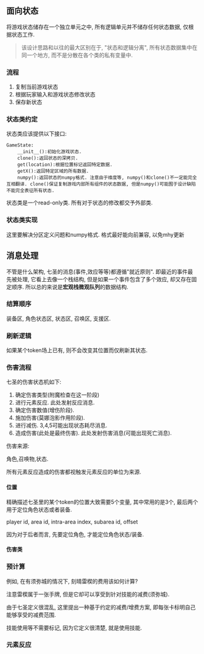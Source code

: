 ## 面向状态

将游戏状态储存在一个独立单元之中, 所有逻辑单元并不储存任何状态数据, 仅根据状态工作.

> 该设计思路和以往的最大区别在于, "状态和逻辑分离", 所有状态数据集中在同一个地方, 而不是分散在各个类的私有变量中.

### 流程

1. 复制当前游戏状态
2. 根据玩家输入和游戏状态修改状态
3. 保存新状态

### 状态类约定

状态类应该提供以下接口:

```
GameState:
    __init__():初始化游戏状态.
    clone():返回状态的深拷贝.
    get(location):根据位置标记返回特定数据.
    getX():返回特定区域的所有数据.
    numpy():返回状态的numpy格式. 注意由于维度等, numpy()和clone()不一定能完全互相翻译. clone()保证复制游戏内部所有组件的状态数据, 但是numpy()可能囿于设计缺陷不能完全表征所有状态.
```

状态类是一个read-only类. 所有对于状态的修改都交予外部类.

### 状态类实现

这里要解决分区定义问题和numpy格式. 格式最好能向前兼容, 以免mhy更新



## 消息处理

不管是什么架构, 七圣的消息(事件,效应等等)都遵循"就近原则". 即最近的事件最先被处理, 它看上去像一个栈结构, 但是如果一个事件包含了多个效应, 却又存在固定顺序. 所以总的来说是**宏观栈微观队列**的数据结构.

### 结算顺序

装备区, 角色状态区, 状态区, 召唤区, 支援区.

### 刷新逻辑

如果某个token场上已有, 则不会改变其位置而仅刷新其状态.

### 伤害流程

七圣的伤害状态机如下:

1. 确定伤害类型(附魔检查在这一阶段)
2. 进行元素反应. 此处发射反应消息.
3. 确定伤害数值(增伤阶段). 
4. 施加伤害(莫娜泡影作用阶段). 
5. 进行减伤. 3,4,5可能出现状态耗尽消息.
6. 造成伤害(此处是最终伤害). 此处发射伤害消息(可能出现死亡消息).

伤害来源:

角色,召唤物,状态.

所有元素反应造成的伤害都视触发元素反应的单位为来源.

#### 位置

精确描述七圣里的某个token的位置大致需要5个变量, 其中常用的是3个, 最后两个用于定位角色状态或者装备.

player id, area id, intra-area index, subarea id, offset

因为对于后者而言, 先要定位角色, 才能定位角色状态/装备.

#### 伤害类



### 预计算

例如, 在有须弥城的情况下, 刻晴雷楔的费用该如何计算?

注意雷楔属于一张手牌, 但是它却可以享受到针对技能的减费(须弥城). 

由于七圣定义很混乱, 这里提出一种基于约定的减费/增费方案, 即每张卡标明自己能够享受的减费范围. 

技能使用等不需要标记, 因为它定义很清楚, 就是使用技能.

### 元素反应